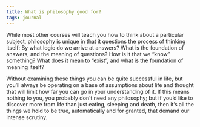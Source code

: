 ```yaml
---
title: What is philosophy good for?
tags: journal
---
```


While most other courses will teach you how to think about a particular
subject, philosophy is unique in that it questions the process of thinking
itself: By what logic do we arrive at answers? What is the foundation of
answers, and the meaning of questions? How is it that we “know” something?
What does it mean to “exist”, and what is the foundation of meaning itself?

Without examining these things you can be quite successful in life, but you’ll
always be operating on a base of assumptions about life and thought that will
limit how far you can go in your understanding of it. If this means nothing to
you, you probably don’t need any philosophy; but if you’d like to discover
more from life than just eating, sleeping and death, then it’s all the things
we hold to be true, automatically and for granted, that demand our intense
scrutiny.
